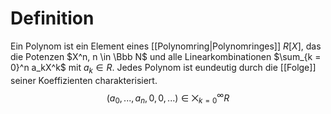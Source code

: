 # Definition
Ein Polynom ist ein Element eines [[Polynomring|Polynomringes]] $R[X]$, das die Potenzen $X^n, n \in \Bbb N$ und alle Linearkombinationen $\sum_{k = 0}^n a_kX^k$ mit $a_k \in R$. Jedes Polynom ist eundeutig durch die [[Folge]] seiner Koeffizienten charakterisiert.
$$(a_0, ..., a_n, 0, 0, ... ) \in \bigtimes_{k=0}^\infty R$$

